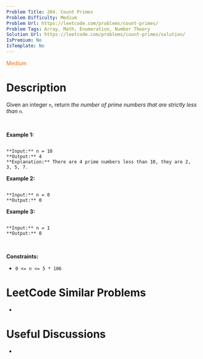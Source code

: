 ```yaml
---
Problem Title: 204. Count Primes
Problem Difficulty: Medium
Problem Url: https://leetcode.com/problems/count-primes/
Problem Tags: Array, Math, Enumeration, Number Theory
Solution Url: https://leetcode.com/problems/count-primes/solution/
IsPremium: No
IsTemplate: No
---
```


<span style="color: rgb(239, 108, 0);">Medium</span>

# Description

Given an integer `n`, return *the number of prime numbers that are strictly less than* `n`.


 


**Example 1:**



```

**Input:** n = 10
**Output:** 4
**Explanation:** There are 4 prime numbers less than 10, they are 2, 3, 5, 7.

```

**Example 2:**



```

**Input:** n = 0
**Output:** 0

```

**Example 3:**



```

**Input:** n = 1
**Output:** 0

```

 


**Constraints:**


* `0 <= n <= 5 * 106`




# LeetCode Similar Problems

- []()

# Useful Discussions

- []()
